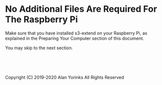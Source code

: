 # No Additional Files Are Required For The Raspberry Pi

Make sure that you have installed s3-extend on your Raspberry Pi,
as explained in the Preparing Your Computer section of this document.

You may skip to the next section.
 
 
 <br> <br> <br>


Copyright (C) 2019-2020 Alan Yorinks All Rights Reserved
